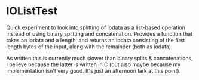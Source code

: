 # IOListTest

Quick experiment to look into splitting of iodata as a list-based operation instead of 
using binary splitting and concatenation. Provides a function that takes an iodata
and a length, and returns an iodata consisting of the first length bytes of the input,
along with the remainder (both as iodata). 

As written this is currently much slower than binary splits & concatenations, I
believe because the latter is written in C (but also maybe because my implementation 
isn't very good. It's just an afternoon lark at this point).
